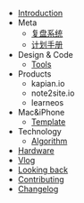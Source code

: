 - [Introduction](README.md)
- Meta
  - [复盘系统](meta/okr.md)
  - [计划手册](meta/review_sheet.md)
- Design & Code
  - [Tools](tools/readme.md)
- Products
  - kapian.io
  - note2site.io
  - learneos
- Mac&iPhone
  - [Template](templates/readme.md)
- Technology
  - [Algorithm](algorithm/readme.md)
- [Hardware](hardware/readme.md)
- [Vlog](vlog/readme.md)
- [Looking back](looking-back/looking-back.md)
- [Contributing](CONTRIBUTING.md)
- [Changelog](CHANGELOG.md)
